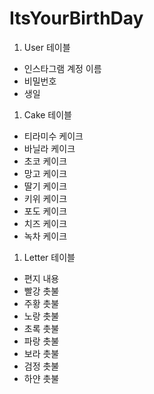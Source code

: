 # ItsYourBirthDay

<!-- 사용자가 케이크를 신고한다면 신고 내용은 어떻게 저장할 것인가? -->

1. User 테이블
 - 인스타그램 계정 이름 <!-- 이름보다는 인스타그램 아이디가 맞는 표현인 것 같고 로그인 시 인스타그램 OAuth를 사용하니 OAuth에서 반환 값으로 인스타그램 아이디를 확인 할 수 있는지 확인 해볼 것 -->
 - 비밀번호 <!-- 인스타그램 OAuth를 사용하는데 비밀번호를 왜 저장하는가? -->
 - 생일
 <!-- 사용자의 이름(혹은 닉네임)은 저장하지 않는가? -->
 <!-- 사용자의 가입 일은 저장하지 않는가? -->
 <!-- 사용자의 탈퇴 여부는 저장하지 않는가? -->

1. Cake 테이블
<!--어떤 사용자한테 어떤 타입의 케이크가 있는지를 저장해야 함, 지금 작성 되어 있는 엔티티는 어떤 케이크가 있는지만 저장하고 있음.-->
<!-- 예) heojun, 바닐라 케이크 -->
<!-- 예) jumin, 초코 케이크 -->
 - 티라미수 케이크
 - 바닐라 케이크
 - 초코 케이크
 - 망고 케이크
 - 딸기 케이크
 - 키위 케이크
 - 포도 케이크
 - 치즈 케이크
 - 녹차 케이크
 <!-- 이 케이크가 사용자에게 노출 되면 안되는 상태(과도한 신고 누적 혹은 부적절한 케이크)는 어떻게 처리할 것인가? -->

1. Letter 테이블
<!-- 케이크와 마찬가지로 어떤 사람이 어떤 촛불 종류에 어떤 내용을 썼는지를 저장 해야 함 -->
<!-- 예) heojun, 빨강 촛불, 안녕하세요 -->
<!-- 예) jumin, 초록 촛불, 만나서 반갑습니다. 생일 축하합니다. -->
   - 편지 내용
   - 빨강 촛불 
   - 주황 촛불
   - 노랑 촛불
   - 초록 촛불
   - 파랑 촛불
   - 보라 촛불
   - 검정 촛불
   - 하얀 촛불
   <!-- 누가 Letter를 남겼는지는 저장하지 않는가? -->
   <!-- Letter를 언제 등록 했는지는 저장하지 않는가? -->
   <!-- Letter 내용에 부적절한 내용이 있는 등으로 인해 이 Letter를 표시하지 않도록 하는 변수는 없는가? -->